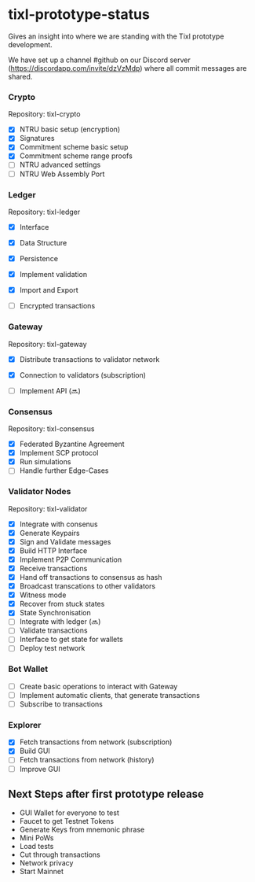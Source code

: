 # tixl-prototype-status
Gives an insight into where we are standing with the Tixl prototype development.

We have set up a channel #github on our Discord server (https://discordapp.com/invite/dzVzMdp) where all commit messages are shared. 

### Crypto 
Repository: tixl-crypto
- [x] NTRU basic setup (encryption) 
- [x] Signatures
- [x] Commitment scheme basic setup
- [x] Commitment scheme range proofs
- [ ] NTRU advanced settings
- [ ] NTRU Web Assembly Port

### Ledger
Repository: tixl-ledger
- [x] Interface
- [x] Data Structure
- [x] Persistence
- [x] Implement validation
- [X] Import and Export
- [ ] Encrypted transactions


### Gateway
Repository: tixl-gateway
- [x] Distribute transactions to validator network
- [x] Connection to validators (subscription)
- [ ] Implement API (🔜)


### Consensus 
Repository: tixl-consensus
- [x] Federated Byzantine Agreement
- [x] Implement SCP protocol
- [x] Run simulations
- [ ] Handle further Edge-Cases

### Validator Nodes 
Repository: tixl-validator
- [x] Integrate with consenus
- [x] Generate Keypairs
- [x] Sign and Validate messages
- [x] Build HTTP Interface
- [x] Implement P2P Communication
- [x] Receive transactions
- [x] Hand off transactions to consensus as hash
- [x] Broadcast transcations to other validators
- [x] Witness mode
- [x] Recover from stuck states
- [x] State Synchronisation 
- [ ] Integrate with ledger (🔜)
- [ ] Validate transactions 
- [ ] Interface to get state for wallets
- [ ] Deploy test network

### Bot Wallet
- [ ] Create basic operations to interact with Gateway
- [ ] Implement automatic clients, that generate transactions
- [ ] Subscribe to transactions

### Explorer
- [X] Fetch transactions from network (subscription)
- [X] Build GUI
- [ ] Fetch transactions from network (history)
- [ ] Improve GUI

## Next Steps after first prototype release
- GUI Wallet for everyone to test
- Faucet to get Testnet Tokens
- Generate Keys from mnemonic phrase
- Mini PoWs
- Load tests
- Cut through transactions
- Network privacy
- Start Mainnet
